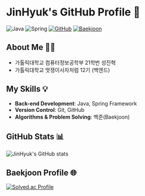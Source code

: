 # JinHyuk's GitHub Profile 👋

![Java](https://img.shields.io/badge/Java-ED8B00?style=for-the-badge&logo=java&logoColor=white)
![Spring](https://img.shields.io/badge/Spring-6DB33F?style=for-the-badge&logo=spring&logoColor=white)
[![GitHub](https://img.shields.io/badge/GitHub-181717?style=for-the-badge&logo=github&logoColor=white)](https://github.com/jinhyuk9714)
[![Baekjoon](https://img.shields.io/badge/Baekjoon-007396?style=for-the-badge&logoColor=white)](https://solved.ac/profile/jinhyuk9714)

## About Me 👨‍💻
- 가톨릭대학교 컴퓨터정보공학부 21학번 성진혁
- 가톨릭대학교 멋쟁이사자처럼 12기 (백엔드)

## My Skills 💡
- **Back-end Development**: Java, Spring Framework
- **Version Control**: Git, GitHub
- **Algorithms & Problem Solving**: 백준(Baekjoon)

## GitHub Stats 📊
![JinHyuk's GitHub stats](https://github-readme-stats.vercel.app/api?username=jinhyuk9714&show_icons=true&theme=radical)

## Baekjoon Profile 🌐
[![Solved.ac Profile](http://mazassumnida.wtf/api/v2/generate_badge?boj=jinhyuk9714)](https://solved.ac/jinhyuk9714)


